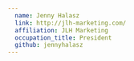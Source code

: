 ```yaml
---
  name: Jenny Halasz
  link: http://jlh-marketing.com/
  affiliation: JLH Marketing  
  occupation_title: President
  github: jennyhalasz
---
```

